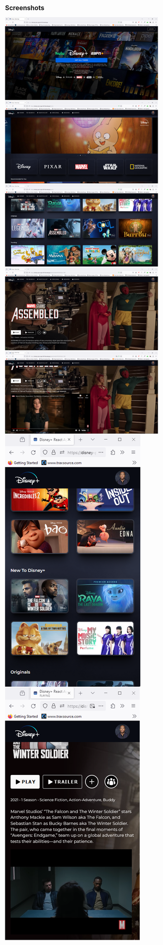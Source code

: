 ## Screenshots

<div>
  <img src="disney-1.png" alt="Disney" />
  <img src="disney-2.png" alt="Disney" />
  <img src="disney-3.png" alt="Disney" />
  <img src="disney-4.png" alt="Disney" />
  <img src="disney-5.png" alt="Disney" />
  <img src="disney-6.png" alt="Disney" />
  <img src="disney-7.png" alt="Disney" />
</div>
